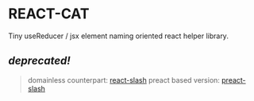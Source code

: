 # REACT-CAT
Tiny useReducer / jsx element naming oriented react helper library.

## *deprecated!*

> domainless counterpart: [react-slash](https://github.com/Pengeszikra/react-slash)
> preact based version: [preact-slash](https://github.com/Pengeszikra/preact-slash)

